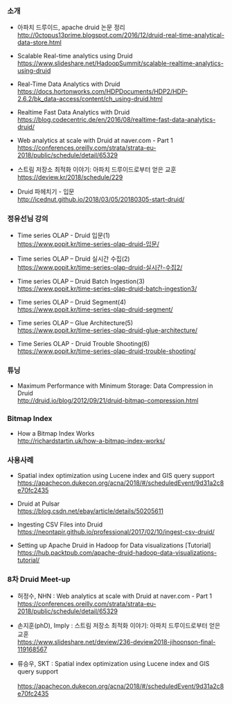 ### 소개

* 아파치 드루이드, apache druid 논문 정리 </br>
http://0ctopus13prime.blogspot.com/2016/12/druid-real-time-analytical-data-store.html </br>

* Scalable Real-time analytics using Druid </br>
https://www.slideshare.net/HadoopSummit/scalable-realtime-analytics-using-druid </br>

* Real-Time Data Analytics with Druid </br>
https://docs.hortonworks.com/HDPDocuments/HDP2/HDP-2.6.2/bk_data-access/content/ch_using-druid.html </br>

* Realtime Fast Data Analytics with Druid </br>
https://blog.codecentric.de/en/2016/08/realtime-fast-data-analytics-druid/ </br>

* Web analytics at scale with Druid at naver.com - Part 1 </br>
https://conferences.oreilly.com/strata/strata-eu-2018/public/schedule/detail/65329 </br>

* 스트림 저장소 최적화 이야기: 아파치 드루이드로부터 얻은 교훈</br>
https://deview.kr/2018/schedule/229</br>

* Druid 파헤치기 - 입문</br>
http://icednut.github.io/2018/03/05/20180305-start-druid/ </br>

### 정유선님 강의
* Time series OLAP - Druid 입문(1) </br>
https://www.popit.kr/time-series-olap-druid-입문/ </br>

* Time series OLAP – Druid 실시간 수집(2) </br>
https://www.popit.kr/time-series-olap-druid-실시간-수집2/ </br>

* Time series OLAP – Druid Batch Ingestion(3) </br>
https://www.popit.kr/time-series-olap-druid-batch-ingestion3/ </br>

* Time series OLAP – Druid Segment(4) </br>
https://www.popit.kr/time-series-olap-druid-segment/ </br>

* Time series OLAP – Glue Architecture(5) </br>
https://www.popit.kr/time-series-olap-druid-glue-architecture/ </br>

* Time Series OLAP - Druid Trouble Shooting(6) </br>
https://www.popit.kr/time-series-olap-druid-trouble-shooting/ </br>

### 튜닝

* Maximum Performance with Minimum Storage: Data Compression in Druid </br>
http://druid.io/blog/2012/09/21/druid-bitmap-compression.html </br>

### Bitmap Index 

* How a Bitmap Index Works </br>
http://richardstartin.uk/how-a-bitmap-index-works/ </br>

### 사용사례

* Spatial index optimization using Lucene index and GIS query support </br>
https://apachecon.dukecon.org/acna/2018/#/scheduledEvent/9d31a2c8e70fc2435</br>

* Druid at Pulsar </br>
https://blog.csdn.net/ebay/article/details/50205611 </br>

* Ingesting CSV Files into Druid </br>
https://neontapir.github.io/professional/2017/02/10/ingest-csv-druid/ </br>

* Setting up Apache Druid in Hadoop for Data visualizations [Tutorial]</br>
https://hub.packtpub.com/apache-druid-hadoop-data-visualizations-tutorial/ </br>

### 8차 Druid Meet-up </br>
* 허정수, NHN : Web analytics at scale with Druid at naver.com - Part 1 </br>
https://conferences.oreilly.com/strata/strata-eu-2018/public/schedule/detail/65329 </br>

* 손지훈(phD), Imply : 스트림 저장소 최적화 이야기: 아파치 드루이드로부터 얻은 교훈 </br>
https://www.slideshare.net/deview/236-deview2018-jihoonson-final-119168567 </br>

* 류승우, SKT : Spatial index optimization using Lucene index and GIS query support  </br> </br>https://apachecon.dukecon.org/acna/2018/#/scheduledEvent/9d31a2c8e70fc2435 </br>
